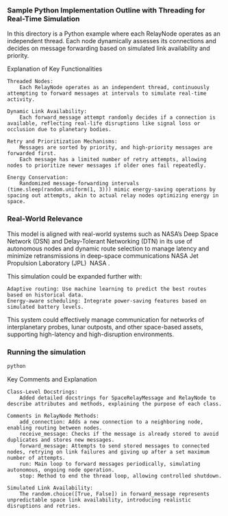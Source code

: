 ### Sample Python Implementation Outline with Threading for Real-Time Simulation

In this directory is a Python example where each RelayNode operates as an independent thread. Each node dynamically assesses its connections and decides on message forwarding based on simulated link availability and priority.

Explanation of Key Functionalities

    Threaded Nodes:
        Each RelayNode operates as an independent thread, continuously attempting to forward messages at intervals to simulate real-time activity.

    Dynamic Link Availability:
        Each forward_message attempt randomly decides if a connection is available, reflecting real-life disruptions like signal loss or occlusion due to planetary bodies.

    Retry and Prioritization Mechanisms:
        Messages are sorted by priority, and high-priority messages are forwarded first.
        Each message has a limited number of retry attempts, allowing nodes to prioritize newer messages if older ones fail repeatedly.

    Energy Conservation:
        Randomized message-forwarding intervals (time.sleep(random.uniform(1, 3))) mimic energy-saving operations by spacing out attempts, akin to actual relay nodes optimizing energy in space.

### Real-World Relevance

This model is aligned with real-world systems such as NASA’s Deep Space Network (DSN) and Delay-Tolerant Networking (DTN) in its use of autonomous nodes and dynamic route selection to manage latency and minimize retransmissions in deep-space communications​
NASA Jet Propulsion Laboratory (JPL)
​
NASA
.

This simulation could be expanded further with:

    Adaptive routing: Use machine learning to predict the best routes based on historical data.
    Energy-aware scheduling: Integrate power-saving features based on simulated battery levels.

This system could effectively manage communication for networks of interplanetary probes, lunar outposts, and other space-based assets, supporting high-latency and high-disruption environments.

### Running the simulation

```bash
python 
```

Key Comments and Explanation

    Class-Level Docstrings:
        Added detailed docstrings for SpaceRelayMessage and RelayNode to describe attributes and methods, explaining the purpose of each class.

    Comments in RelayNode Methods:
        add_connection: Adds a new connection to a neighboring node, enabling routing between nodes.
        receive_message: Checks if the message is already stored to avoid duplicates and stores new messages.
        forward_message: Attempts to send stored messages to connected nodes, retrying on link failures and giving up after a set maximum number of attempts.
        run: Main loop to forward messages periodically, simulating autonomous, ongoing node operation.
        stop: Method to end the thread loop, allowing controlled shutdown.

    Simulated Link Availability:
        The random.choice([True, False]) in forward_message represents unpredictable space link availability, introducing realistic disruptions and retries.